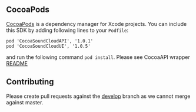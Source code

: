 ## CocoaPods
[CocoaPods](http://cocoapods.org/) is a dependency manager for Xcode projects. 
You can include this SDK by adding following lines to your `Podfile`:

```
pod 'CocoaSoundCloudAPI', '1.0.1'
pod 'CocoaSoundCloudUI', '1.0.5'
```

and run the following command `pod install`.
Please see CocoaAPI wrapper [README](https://github.com/soundcloud/CocoaSoundCloudAPI/blob/master/README.md)

## Contributing

Please create pull requests against the [develop](https://github.com/soundcloud/CocoaSoundCloudUI/tree/develop) branch as we cannot merge against master.
